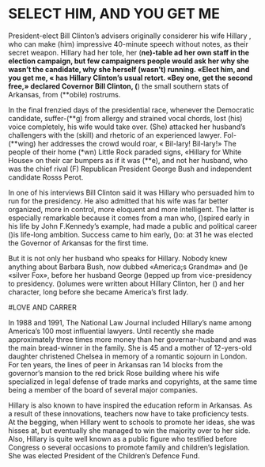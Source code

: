 # SELECT HIM, AND YOU GET ME

President-elect Bill Clinton’s advisers originally considerer his wife Hillary 
, who can make (him) impressive 40-minute speech without notes, as their secret weapon. Hillary had her tole, her (**ne)-table ad her own staff in the election campaign, but few campaigners people would ask her why she wasn’t the candidate, why she herself (wasn’t) running. «Elect him, and you get me, « has Hillary Clinton’s usual retort. «Bey one, get the second free,» declared Covernor Bill Clinton, (**) the small southern stats of Arkansas, from (**obile) rostrums.

In the final frenzied days of the presidential race, whenever the Democratic candidate, suffer-(**g) from allergy and strained vocal chords, lost (his) voice completely, his wife would take over. (She) attacked her husband’s challengers with the (skill) and rhetoric of an experienced lawyer. Fol-(**wing) her addresses the crowd would roar, « Bil-lary! Bil-lary!» The people of their home (*wn) Little Rock paraded signs, «Hillary for White House» on their car bumpers as if it was (**e), and not her husband, who was the chief rival (F) Republican President George Bush and independent candidate Rosss Perot.

In one of his interviews Bill Clinton said it was Hillary who persuaded him to run for the presidency. He also admitted that his wife was far better organized, more in control, more eloquent and more intelligent. The latter is especially remarkable because it comes from a man who, ()spired early in his life by John F.Kennedy’s example, had made a public and political career ()is life-long ambition. Success came to him early, ()o: at 31 he was elected the Governor of Arkansas for the first time.

But it is not only her husband who speaks for Hillary. Nobody knew anything about Barbara Bush, now dubbed «America;s Grandma» and ()e «silver Fox», before her husband George ()epped up from vice-presidency to presidency. ()olumes were written about Hillary Clinton, her () and her character, long before she became America’s first lady.

#LOVE AND CARRER

In 1988 and 1991, The National Law Journal included Hillary’s name among America’s 100 most influential lawyers. Until recently she made approximately three times more money than her governar-husband and was the main bread-winner in the family. She is 45 and a mother of 12-yers-old daughter christened Chelsea in memory of a romantic sojourn in London. For ten years, the lines of peer in Arkansas ran 14  blocks from the governor’s mansion to the red brick Rose building where his wife specialized in legal defense of trade marks and copyrights, at the same time being a member of the board of several major companies.

Hillary is also known to have inspired the education reform in Arkansas. As a result of these innovations, teachers now have to take proficiency tests. At the begging, when Hillary went to schools to promote her ideas, she was hisses at, but eventually she  managed to win the majority over to her side. Also, Hillary is quite well known as a public figure who testified before Congress o several occasions to promote family and children’s legislation. She was elected President of the Children’s Defence Fund.